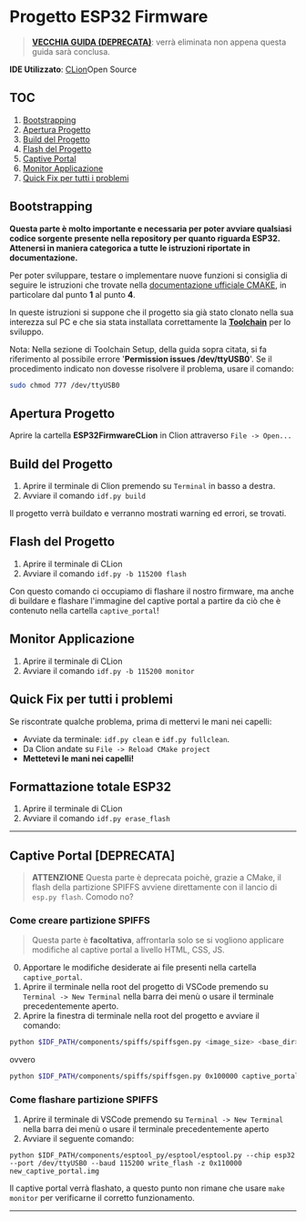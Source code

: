 # Progetto ESP32 Firmware
> **[VECCHIA GUIDA (DEPRECATA)](https://github.com/pieromacaluso/PDSproject/blob/master/ESP32firmware/README_old.md)**: verrà eliminata non appena questa guida sarà conclusa.

**IDE Utilizzato**: [CLion](https://www.jetbrains.com/clion/)Open Source

## TOC
1. [Bootstrapping](#bootstrapping)
2. [Apertura Progetto](#Apertura-Progetto)
3. [Build del Progetto](#Build-del-Progetto)
4. [Flash del Progetto](#Build-del-Progetto)
5. [Captive Portal](#Captive-Portal)
6. [Monitor Applicazione](#Monitor-Applicazione)
7. [Quick Fix per tutti i problemi](#Quick-Fix-per-tutti-i-problemi)


## Bootstrapping
**Questa parte è molto importante e necessaria per poter avviare qualsiasi codice sorgente presente nella repository per quanto riguarda ESP32. Attenersi in maniera categorica a tutte le istruzioni riportate in documentazione.**

Per poter sviluppare, testare o implementare nuove funzioni si consiglia di seguire le istruzioni che trovate nella [documentazione ufficiale CMAKE](https://docs.espressif.com/projects/esp-idf/en/latest/get-started-cmake/index.html), in particolare dal punto **1** al punto **4**.

In queste istruzioni si suppone che il progetto sia già stato clonato nella sua interezza sul PC e che sia stata installata correttamente la [**Toolchain**](https://docs.espressif.com/projects/esp-idf/en/latest/get-started-cmake/index.html#installation-step-by-step) per lo sviluppo.

Nota: Nella sezione di Toolchain Setup, della guida sopra citata, si fa riferimento al possibile errore '**Permission issues /dev/ttyUSB0**'. Se il procedimento indicato non dovesse risolvere il problema, usare il comando:
```bash
sudo chmod 777 /dev/ttyUSB0
```

## Apertura Progetto
Aprire la cartella **ESP32FirmwareCLion** in Clion attraverso `File -> Open...`

## Build del Progetto
1. Aprire il terminale di Clion premendo su `Terminal` in basso a destra.
2. Avviare il comando `idf.py build`

Il progetto verrà buildato e verranno mostrati warning ed errori, se trovati. 

## Flash del Progetto
1. Aprire il terminale di CLion
2. Avviare il comando `idf.py -b 115200 flash`

Con questo comando ci occupiamo di flashare il nostro firmware, ma anche di buildare e flashare l'immagine del captive portal a partire da ciò
che è contenuto nella cartella `captive_portal`!


## Monitor Applicazione
1. Aprire il terminale di CLion
2. Avviare il comando `idf.py -b 115200 monitor`

## Quick Fix per tutti i problemi
Se riscontrate qualche problema, prima di mettervi le mani nei capelli:
- Avviate da terminale: `idf.py clean` e `idf.py fullclean`.
- Da Clion andate su `File -> Reload CMake project`
- **Mettetevi le mani nei capelli!**

## Formattazione totale ESP32
1. Aprire il terminale di CLion
2. Avviare il comando `idf.py erase_flash`

<hr>

## Captive Portal [DEPRECATA]
> **ATTENZIONE** Questa parte è deprecata poichè, grazie a CMake, il flash della partizione SPIFFS avviene direttamente con il lancio di
`esp.py flash`. Comodo no?
### Come creare partizione SPIFFS
> Questa parte è **facoltativa**, affrontarla solo se si vogliono applicare modifiche al captive portal a livello HTML, CSS, JS.

0. Apportare le modifiche desiderate ai file presenti nella cartella `captive_portal`.
1. Aprire il terminale nella root del progetto di VSCode premendo su `Terminal -> New Terminal` nella barra dei menù o usare il terminale precedentemente aperto.
2. Aprire la finestra di terminale nella root del progetto e avviare il comando: 
```bash
python $IDF_PATH/components/spiffs/spiffsgen.py <image_size> <base_dir> <output_file>
```
ovvero
```bash
python $IDF_PATH/components/spiffs/spiffsgen.py 0x100000 captive_portal new_captive_portal.img
```

### Come flashare partizione SPIFFS
1. Aprire il terminale di VSCode premendo su `Terminal -> New Terminal` nella barra dei menù o usare il terminale precedentemente aperto
2. Avviare il seguente comando:
```
python $IDF_PATH/components/esptool_py/esptool/esptool.py --chip esp32 --port /dev/ttyUSB0 --baud 115200 write_flash -z 0x110000 new_captive_portal.img
```

Il captive portal verrà flashato, a questo punto non rimane che usare `make monitor` per verificarne il corretto funzionamento.

<hr>